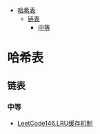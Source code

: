 <!-- TOC -->

- [哈希表](#哈希表)
  - [链表](#链表)
    - [中等](#中等)

<!-- /TOC -->
# 哈希表
## 链表
### 中等
- [LeetCode146.LRU缓存机制](https://leetcode-cn.com/problems/lru-cache/)